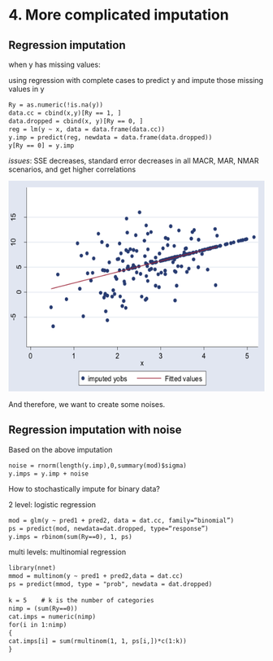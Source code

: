 # 4. More complicated imputation

## Regression imputation

when y has missing values:

using regression with complete cases to predict y and impute those missing values in y

```text
Ry = as.numeric(!is.na(y))
data.cc = cbind(x,y)[Ry == 1, ]
data.dropped = cbind(x, y)[Ry == 0, ]
reg = lm(y ~ x, data = data.frame(data.cc))
y.imp = predict(reg, newdata = data.frame(data.dropped))
y[Ry == 0] = y.imp
```

_issues_: SSE decreases, standard error decreases in all MACR, MAR, NMAR scenarios, and get higher correlations

![](../../../.gitbook/assets/screen-shot-2020-02-21-at-9.58.11-am.png)

And therefore, we want to create some noises.

## Regression imputation with noise

Based on the above imputation

```text
noise = rnorm(length(y.imp),0,summary(mod)$sigma)
y.imps = y.imp + noise
```

How to stochastically impute for binary data?

2 level: logistic regression

```text
mod = glm(y ~ pred1 + pred2, data = dat.cc, family=“binomial”)
ps = predict(mod, newdata=dat.dropped, type=“response”)
y.imps = rbinom(sum(Ry==0), 1, ps)
```

multi levels: multinomial regression

```text
library(nnet)
mmod = multinom(y ~ pred1 + pred2,data = dat.cc)
ps = predict(mmod, type = "prob", newdata = dat.dropped)

k = 5    # k is the number of categories
nimp = (sum(Ry==0))
cat.imps = numeric(nimp)
for(i in 1:nimp)
{
cat.imps[i] = sum(rmultinom(1, 1, ps[i,])*c(1:k))
}
```

